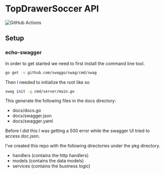# TopDrawerSoccer API

![GitHub Actions](https://github.com/jedi-knights/tds-api/workflows/CI/badge.svg)


## Setup

### echo-swagger

In order to get started we need to first install the command line tool.

```bash
go get -u github.com/swaggo/swag/cmd/swag
```

Then I needed to initialize the root like so

```bash
swag init -g cmd/server/main.go
```

This generate the following files in the docs directory:

* docs/docs.go
* docs/swagger.json
* docs/swagger.yaml

Before I did this I was getting a 500 error while the swagger UI tried to access doc.json.

I've created this repo with the following directories under the pkg directory.

* handlers (contains the http handlers)
* models (contains the data models)
* services (contains the business logic)

